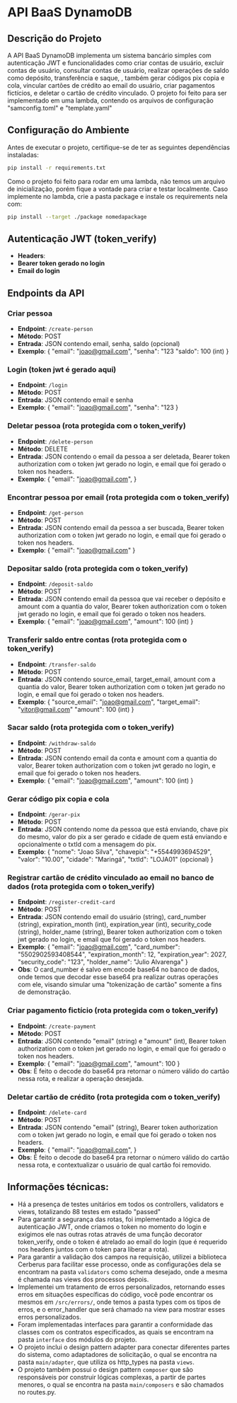 # API BaaS DynamoDB

## Descrição do Projeto

A API BaaS DynamoDB implementa um sistema bancário simples com autenticação JWT e funcionalidades como criar contas de usuário, excluir contas de usuário, consultar contas de usuário, realizar operações de saldo como depósito, transferência e saque, , também gerar códigos pix copia e cola, vincular cartões de crédito ao email do usuário, criar pagamentos fictícios, e deletar o cartão de crédito vinculado. O projeto foi feito para ser implementado em uma lambda, contendo os arquivos de configuração "samconfig.toml" e "template.yaml"


## Configuração do Ambiente

Antes de executar o projeto, certifique-se de ter as seguintes dependências instaladas:

```bash
pip install -r requirements.txt
```

Como o projeto foi feito para rodar em uma lambda, não temos um arquivo de inicialização, porém fique a vontade para criar e testar localmente.
Caso implemente no lambda, crie a pasta package e instale os requirements nela com:
```bash
pip install --target ./package nomedapackage
```

## Autenticação JWT (token_verify)
- **Headers**:
- **Bearer token gerado no login**
- **Email do login**

## Endpoints da API
### Criar pessoa

- **Endpoint**: `/create-person`
- **Método**: POST
- **Entrada**: JSON contendo email, senha, saldo (opcional)
- **Exemplo**: {
    "email": "joao@gmail.com",
    "senha": "123
    "saldo": 100 (int)
}

### Login (token jwt é gerado aqui)
- **Endpoint**: `/login`
- **Método**: POST
- **Entrada**: JSON contendo email e senha
- **Exemplo**: {
    "email": "joao@gmail.com",
    "senha": "123
}

### Deletar pessoa (rota protegida com o token_verify)

- **Endpoint**: `/delete-person`
- **Método**: DELETE
- **Entrada**: JSON contendo o email da pessoa a ser deletada, Bearer token authorization com o token jwt gerado no login, e email que foi gerado o token nos headers.
- **Exemplo**: {
    "email": "joao@gmail.com",
}

### Encontrar pessoa por email (rota protegida com o token_verify)

- **Endpoint**: `/get-person`
- **Método**: POST
- **Entrada**:  JSON contendo email da pessoa a ser buscada, Bearer token authorization com o token jwt gerado no login, e email que foi gerado o token nos headers.
- **Exemplo**: {
    "email": "joao@gmail.com"
}

### Depositar saldo (rota protegida com o token_verify)

- **Endpoint**: `/deposit-saldo`
- **Método**: POST
- **Entrada**:  JSON contendo email da pessoa que vai receber o depósito e amount com a quantia do valor, Bearer token authorization com o token jwt gerado no login, e email que foi gerado o token nos headers.
- **Exemplo**: {
    "email": "joao@gmail.com",
    "amount": 100 (int)
}

### Transferir saldo entre contas (rota protegida com o token_verify)

- **Endpoint**: `/transfer-saldo`
- **Método**: POST
- **Entrada**:  JSON contendo source_email, target_email, amount com a quantia do valor, Bearer token authorization com o token jwt gerado no login, e email que foi gerado o token nos headers.
- **Exemplo**: {
    "source_email": "joao@gmail.com",
    "target_email": "vitor@gmail.com"
    "amount": 100 (int)
}

### Sacar saldo (rota protegida com o token_verify)

- **Endpoint**: `/withdraw-saldo`
- **Método**: POST
- **Entrada**:  JSON contendo email da conta e amount com a quantia do valor, Bearer token authorization com o token jwt gerado no login, e email que foi gerado o token nos headers.
- **Exemplo**: {
    "email": "joao@gmail.com",
    "amount": 100 (int)
}

### Gerar código pix copia e cola
- **Endpoint**: `/gerar-pix`
- **Método**: POST
- **Entrada**:  JSON contendo nome da pessoa que está enviando, chave pix do mesmo, valor do pix a ser gerado e cidade de quem está enviando e opcionalmente o txtId com a mensagem do pix.
- **Exemplo**: {
  "nome": "Joao Silva",
  "chavepix": "+5544993694529",
  "valor": "10.00",
  "cidade": "Maringá",
  "txtId": "LOJA01" (opcional)
}

### Registrar cartão de crédito vinculado ao email no banco de dados (rota protegida com o token_verify)
- **Endpoint**: `/register-credit-card`
- **Método**: POST
- **Entrada**:  JSON contendo email do usuário (string), card_number (string), expiration_month (int), expiration_year (int), security_code (string), holder_name (string), Bearer token authorization com o token jwt gerado no login, e email que foi gerado o token nos headers.
- **Exemplo**: {
    "email": "joao@gmail.com",
    "card_number": "5502902593408544",
    "expiration_month": 12,
    "expiration_year": 2027,
    "security_code": "123",
    "holder_name": "Julio Alvarenga"
}
- **Obs**: O card_number é salvo em encode base64 no banco de dados, onde temos que decodar esse base64 pra realizar outras operações com ele, visando simular uma "tokenização de cartão" somente a fins de demonstração.

### Criar pagamento fictício (rota protegida com o token_verify)
- **Endpoint**: `/create-payment`
- **Método**: POST
- **Entrada**:  JSON contendo "email" (string) e "amount" (int), Bearer token authorization com o token jwt gerado no login, e email que foi gerado o token nos headers.
- **Exemplo**: {
    "email": "joao@gmail.com",
    "amount": 100
  }
- **Obs**: É feito o decode do base64 pra retornar o número válido do cartão nessa rota, e realizar a operação desejada.

### Deletar cartão de crédito (rota protegida com o token_verify)
- **Endpoint**: `/delete-card`
- **Método**: POST
- **Entrada**:  JSON contendo "email" (string), Bearer token authorization com o token jwt gerado no login, e email que foi gerado o token nos headers.
- **Exemplo**: {
    "email": "joao@gmail.com",
  }
- **Obs**: É feito o decode do base64 pra retornar o número válido do cartão nessa rota, e contextualizar o usuário de qual cartão foi removido.

## Informações técnicas:
- Há a presença de testes unitários em todos os controllers, validators e views, totalizando 88 testes em estado "passed"
- Para garantir a segurança das rotas, foi implementado a lógica de autenticação JWT, onde criamos o token no momento do login e exigimos ele nas outras rotas através de uma função decorator token_verify, onde o token é atrelado ao email do login (que é requerido nos headers juntos com o token para liberar a rota).
- Para garantir a validação dos campos na requisição, utilizei a biblioteca Cerberus para facilitar esse processo, onde as configurações dela se encontram na pasta `validators` como schema desejado, onde a mesma é chamada nas views dos processos depois.
- Implementei um tratamento de erros personalizados, retornando esses erros em situações específicas do código, você pode encontrar os mesmos em `/src/errors/`, onde temos a pasta types com os tipos de erros, e o error_handler que será chamado na view para mostrar esses erros personalizados.
- Foram implementadas interfaces para garantir a conformidade das classes com os contratos especificados, as quais se encontram na pasta `interface` dos módulos do projeto.
- O projeto inclui o design pattern adapter para conectar diferentes partes do sistema, como adaptadores de solicitação, o qual se encontra na pasta `main/adapter`, que utiliza os http_types na pasta `views`.
- O projeto também possui o design pattern `composer` que são responsáveis por construir lógicas complexas, a partir de partes menores, o qual se encontra na pasta `main/composers` e são chamados no routes.py.
  
